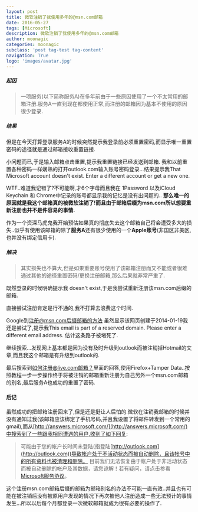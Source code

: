 ```yaml
---
layout: post
title: 微软注销了我使用多年的@msn.com邮箱
date: 2016-05-27
tags: [Microsoft]
description: 微软注销了我使用多年的@msn.com邮箱
author: moonagic
categories: moonagic
subclass: 'post tag-test tag-content'
navigation: True
logo: 'images/avatar.jpg'
---
```


##### 起因
> 一项服务(以下简称服务A)在多年前由于一些原因使用了一个不太常用的邮箱注册.服务A一直到现在都使用正常,而注册的邮箱因为基本不使用的原因很少登录.

##### 结果
但是在今天打算登录服务A的时候突然提示我登录前必须重置密码,而显示唯一重置密码的途径就是通过邮箱接收重置链接.

小问题而已,于是输入邮箱点击重置,提示我重置链接已经发送到邮箱.
我和以前重置各种密码一样娴熟的打开outlook.com输入账号密码登录...结果提示我That Microsoft account doesn't exist. Enter a different account or get a new one.

WTF..难道我记错了?不可能啊,才6个字母而且我在 1Password 以及iCloud Keychain 和 Chrome中记录的账号都显示我的记忆是没有出问题的..
**那么唯一的原因就是我这个邮箱真的被微软注销了!而且由于邮箱后缀为msn.com所以想要重新注册也并不是件容易的事情.**

作为一个资深马虎鬼我开始预估如果真的彻底失去这个邮箱自己将会遭受多大的损失..似乎有使用该邮箱的除了**服务A**还有很少使用的一个**Apple账号**(非国区非美区,也并没有绑定信用卡).
##### 解决
> 其实损失也不算大,但是如果重要账号使用了该邮箱注册而又不能或者很难通过其他的途径重置密码/更换注册邮箱,那么后果就非常严重了.

既然登录的时候明确提示我 doesn't exist,于是我尝试重新注册该msn.com后缀的邮箱.

直接尝试注册肯定是行不通的,我不打算去浪费这个时间.

Google到[注册@msn.com后缀邮箱的方法](http://www.benpig.com/forum/view/136)
虽然显示该网页创建于2014-01-19我还是尝试了,提示我This email is part of a reserved domain. Please enter a different email address.
估计这条路子被堵死了.

继续搜索...发现网上基本都是因为没有及时升级到outlook而被注销掉Hotmail的文章,而且我这个邮箱是有升级到outlook的.

最后搜索到[如何注册@live.com邮箱？](https://www.zhihu.com/question/26011294)里面的回答,使用Firefox+Tamper Data..按照教程一步一步操作终于将被注销的邮箱重新注册为自己另外一个msn.com邮箱的别名,最后服务A也成功的重置了密码.
#### 后记
虽然成功的把邮箱注册回来了,但是还是挺让人后怕的.微软在注销我邮箱的时候并没有通知过我(该邮箱应该绑定了手机号码,并且我设置了将邮件转发到一个常用的gmail),而从[http://answers.microsoft.com/](http://answers.microsoft.com/)中搜索到了一些跟我相同遭遇的用户,收到了如下回复:
> 可能由于您的帐户长时间未登陆(指登陆[http://outlook.com](http://outlook.com))导致帐户处于不活动状态而被自动删除，且该帐号中的所有资料也被清理和删除。
目前我们无法恢复由于帐户处于非活动状态而被自动删除的帐户及其数据，请您谅解！若有疑问，请点击参看[Microsoft服务协议](http://windows.microsoft.com/zh-cn/windows-live/microsoft-services-agreement)。

这个注册msn.com邮箱后缀的邮箱为邮箱别名的办法不可能一直有效..并且也有可能在被注销后没有被原用户发现的情况下再次被他人注册造成一些无法预计的事情发生...所以以后每个月都登录一次微软邮箱就成为很有必要的操作了.